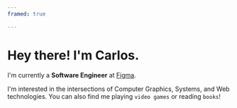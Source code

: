 ```yaml
---
framed: true

---
```


# Hey there! I'm Carlos.

I'm currently a **Software Engineer** at [Figma](https://figma.com/about/). 

I'm interested in the intersections of Computer Graphics, Systems, and Web technologies. You can also find me playing `video games` or reading `books`!